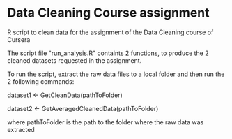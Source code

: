 # Data Cleaning Course assignment

R script to clean data for the assignment of the Data Cleaning course of Cursera

The script file "run_analysis.R" containts 2 functions, to produce the 2 cleaned datasets requested in the assignment.

To run the script, extract the raw data files to a local folder and then run the 2 following commands:

dataset1 <- GetCleanData(pathToFolder)

dataset2 <- GetAveragedCleanedData(pathToFolder)

where pathToFolder is the path to the folder where the raw data was extracted 
